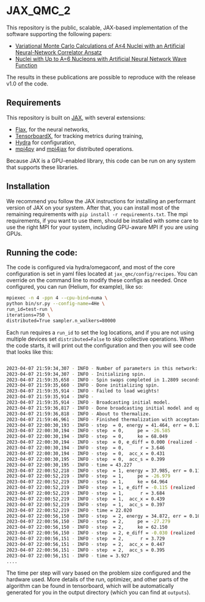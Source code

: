 # JAX_QMC_2

This repository is the public, scalable, JAX-based implementation of the software supporting the following papers:

- [Variational Monte Carlo Calculations of A≤4 Nuclei with an Artificial Neural-Network Correlator Ansatz](https://journals.aps.org/prl/abstract/10.1103/PhysRevLett.127.022502)
- [Nuclei with Up to A=6 Nucleons with Artificial Neural Network Wave Function](https://link.springer.com/article/10.1007/s00601-021-01706-0)

The results in these publications are possible to reproduce with the release v1.0 of the code.

## Requirements
This repository is built on [JAX](https://github.com/lanpa/tensorboardX), with several extensions:
- [Flax](https://github.com/google/flax), for the neural networks,
- [TensorboardX](https://github.com/lanpa/tensorboardX), for tracking metrics during training,
- [Hydra](https://hydra.cc/docs/intro/) for configuration,
- [mpi4py](https://mpi4py.readthedocs.io/en/stable/) and [mpi4jax](https://github.com/mpi4jax/mpi4jax) for distributed operations.

Because JAX is a GPU-enabled library, this code can be run on any system that supports these libraries.

## Installation

We recommend you follow the JAX instructions for installing an performant version of JAX on your system.  After that, you can install most of the remaining requirements with `pip install -r requirements.txt`.  The mpi requirements, if you want to use them, should be installed with some care to use the right MPI for your system, including GPU-aware MPI if you are using GPUs.

## Running the code:

The code is configured via hydra/omegaconf, and most of the core configuration is set in yaml files located at `jax_qmc/config/recipes`.  You can override on the command line to modify these configs as needed.  Once configured, you can run (Helium, for example), like so:

```bash
mpiexec -n 4 -ppn 4 --cpu-bind=numa \
python bin/sr.py --config-name=4He \
run_id=test-run \
iterations=750 \
distributed=True sampler.n_walkers=80000
```

Each run requires a `run_id` to set the log locations, and if you are not using multiple devices set `distributed=False` to skip collective operations.  When the code starts, it will print out the configuration and then you will see code that looks like this:
```bash

2023-04-07 21:59:34,307 - INFO - Number of parameters in this network: 9245
2023-04-07 21:59:34,307 - INFO - Initializing spin.
2023-04-07 21:59:35,658 - INFO - Spin swaps completed in 1.2809 seconds.
2023-04-07 21:59:35,660 - INFO - Done initializing spin.
2023-04-07 21:59:35,914 - INFO - Failed to load weights!
2023-04-07 21:59:35,914 - INFO - 
2023-04-07 21:59:35,914 - INFO - Broadcasting initial model.
2023-04-07 21:59:36,817 - INFO - Done broadcasting initial model and optimizer state.
2023-04-07 21:59:36,818 - INFO - About to thermalize.
2023-04-07 21:59:46,961 - INFO - Finished thermalization with acceptance 0.4312 (x), 0.3996 (spin).
2023-04-07 22:00:30,193 - INFO - step  = 0, energy = 41.464, err = 0.120
2023-04-07 22:00:30,194 - INFO - step  = 0,     pe = -26.585
2023-04-07 22:00:30,194 - INFO - step  = 0,     ke = 68.049
2023-04-07 22:00:30,194 - INFO - step  = 0, e_diff = 0.000 (realized - predicted)
2023-04-07 22:00:30,194 - INFO - step  = 0,      r = 3.646
2023-04-07 22:00:30,194 - INFO - step  = 0,  acc_x = 0.431
2023-04-07 22:00:30,195 - INFO - step  = 0,  acc_s = 0.399
2023-04-07 22:00:30,195 - INFO - time = 43.227
2023-04-07 22:00:52,218 - INFO - step  = 1, energy = 37.985, err = 0.113
2023-04-07 22:00:52,219 - INFO - step  = 1,     pe = -26.979
2023-04-07 22:00:52,219 - INFO - step  = 1,     ke = 64.964
2023-04-07 22:00:52,219 - INFO - step  = 1, e_diff = -0.115 (realized - predicted)
2023-04-07 22:00:52,219 - INFO - step  = 1,      r = 3.684
2023-04-07 22:00:52,219 - INFO - step  = 1,  acc_x = 0.439
2023-04-07 22:00:52,219 - INFO - step  = 1,  acc_s = 0.397
2023-04-07 22:00:52,219 - INFO - time = 22.020
2023-04-07 22:00:56,150 - INFO - step  = 2, energy = 34.872, err = 0.108
2023-04-07 22:00:56,150 - INFO - step  = 2,     pe = -27.279
2023-04-07 22:00:56,150 - INFO - step  = 2,     ke = 62.150
2023-04-07 22:00:56,150 - INFO - step  = 2, e_diff = -0.030 (realized - predicted)
2023-04-07 22:00:56,151 - INFO - step  = 2,      r = 3.729
2023-04-07 22:00:56,151 - INFO - step  = 2,  acc_x = 0.447
2023-04-07 22:00:56,151 - INFO - step  = 2,  acc_s = 0.395
2023-04-07 22:00:56,151 - INFO - time = 3.927
....
```

The time per step will vary based on the problem size configured and the hardware used.  More details of the run, optimizer, and other parts of the algorithm can be found in tensorboard, which will be automatically generated for you in the output directory (which you can find at `outputs`).
